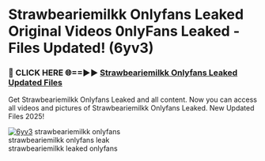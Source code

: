 # Strawbeariemilkk Onlyfans Leaked Original Videos 0nlyFans Leaked - Files Updated! (6yv3)

<h3>🔴 CLICK HERE 🌐==►► <a href="https://tinyurl.com/2wckxsce" rel="nofollow">Strawbeariemilkk Onlyfans Leaked Updated Files</a></h3>

Get Strawbeariemilkk Onlyfans Leaked and all content. Now you can access all videos and pictures of Strawbeariemilkk Onlyfans Leaked. New Updated Files 2025!

[![6yv3](https://i.imgur.com/AFduVYN.gif)](https://tinyurl.com/2wckxsce)
strawbeariemilkk onlyfans<br>
strawbeariemilkk onlyfans leak<br>
strawbeariemilkk leaked onlyfans